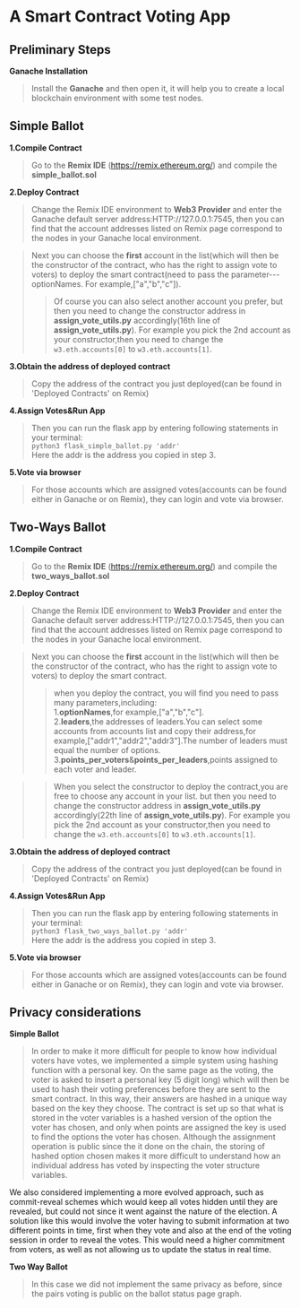 A Smart Contract Voting App
================================

Preliminary Steps
----------

**Ganache Installation**
>Install the **Ganache** and then open it, it will help you to create a local blockchain environment with some test nodes.




Simple Ballot
----------

**1.Compile Contract**
>Go to the **Remix IDE** (https://remix.ethereum.org/) and compile the **simple_ballot.sol**


**2.Deploy Contract**
>Change the Remix IDE environment to **Web3 Provider**  and enter the Ganache default server address:HTTP://127.0.0.1:7545, then you can find that the account addresses listed on Remix page correspond to the nodes in your Ganache local environment.   

>Next you can choose the **first** account in the list(which will then be the constructor of the contract, who has the right to assign vote to voters) to deploy the smart contract(need to pass the parameter---optionNames. For example,["a","b","c"]). 
>>Of course you can also select another account you prefer, but then you need to change the constructor address in **assign_vote_utils.py** accordingly(16th line of **assign_vote_utils.py**). For example you pick the 2nd account as your constructor,then you need to change the `w3.eth.accounts[0]` to `w3.eth.accounts[1]`.


**3.Obtain the address of deployed contract**
>Copy the address of the contract you just deployed(can be found in 'Deployed Contracts' on Remix)

**4.Assign Votes&Run App**
>Then you can run the flask app by entering following statements in your terminal:  
`python3 flask_simple_ballot.py 'addr'`  
Here the addr is the address you copied in step 3.

**5.Vote via browser**
>For those accounts which are assigned votes(accounts can be found either in Ganache or on Remix), they can login and vote via browser.



Two-Ways Ballot
----------

**1.Compile Contract**
>Go to the **Remix IDE** (https://remix.ethereum.org/) and compile the **two_ways_ballot.sol**

**2.Deploy Contract**
>Change the Remix IDE environment to **Web3 Provider**  and enter the Ganache default server address:HTTP://127.0.0.1:7545, then you can find that the account addresses listed on Remix page correspond to the nodes in your Ganache local environment.   

>Next you can choose the **first** account in the list(which will then be the constructor of the contract, who has the right to assign vote to voters) to deploy the smart contract.
>>when you deploy the contract, you will find you need to pass many parameters,including:  
>>1.**optionNames**,for example,["a","b","c"].  
>>2.**leaders**,the addresses of leaders.You can select some accounts from accounts list and copy their address,for example,["addr1","addr2","addr3"].The number of leaders must equal the number of options.
>>3.**points_per_voters**&**points_per_leaders**,points assigned to each voter and leader.

>>When you select the constructor to deploy the contract,you are free to choose any account in your list. but then you need to change the constructor address in **assign_vote_utils.py** accordingly(22th line of **assign_vote_utils.py**). For example you pick the 2nd account as your constructor,then you need to change the `w3.eth.accounts[0]` to `w3.eth.accounts[1]`.
  
**3.Obtain the address of deployed contract**
>Copy the address of the contract you just deployed(can be found in 'Deployed Contracts' on Remix)

**4.Assign Votes&Run App**
>Then you can run the flask app by entering following statements in your terminal:  
`python3 flask_two_ways_ballot.py 'addr'`  
Here the addr is the address you copied in step 3.
 
**5.Vote via browser**
>For those accounts which are assigned votes(accounts can be found either in Ganache or on Remix), they can login and vote via browser.

Privacy considerations
----------

**Simple Ballot**
>In order to make it more difficult for people to know how individual voters have votes, we implemented a simple system using hashing function with a personal key. On the same page as the voting, the voter is asked to insert a personal key (5 digit long) which will then be used to hash their voting preferences before they are sent to the smart contract. In this way, their answers are hashed in a unique way based on the key they choose. The contract is set up so that what is stored in the voter variables is a hashed version of the option the voter has chosen, and only when points are assigned the key is used to find the options the voter has chosen. Although the assignment operation is public since the it done on the chain, the storing of hashed option chosen makes it more difficult to understand how an individual address has voted by inspecting the voter structure variables. 

We also considered implementing a more evolved approach, such as commit-reveal schemes which would keep all votes hidden until they are revealed, but could not since it went against the nature of the election. A solution like this would involve the voter having to submit information at two different points in time, first when they vote and also at the end of the voting session in order to reveal the votes. This would need a higher commitment from voters, as well as not allowing us to update the status in real time.

**Two Way Ballot**
>In this case we did not implement the same privacy as before, since the pairs voting is public on the ballot status page graph.
